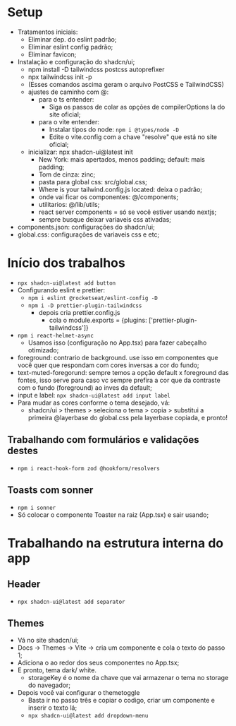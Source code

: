 # Setup

- Tratamentos iniciais:
  - Eliminar dep. do eslint padrão;
  - Eliminar eslint config padrão;
  - Eliminar favicon;
- Instalação e configuração do shadcn/ui;
  - npm install -D tailwindcss postcss autoprefixer
  - npx tailwindcss init -p
  - (Esses comandos ascima geram o arquivo PostCSS e TailwindCSS)
  - ajustes de caminho com @:
    - para o ts entender:
      - Siga os passos de colar as opções de compilerOptions la do site oficial;
    - para o vite entender:
      - Instalar tipos do node: `npm i @types/node -D`
      - Edite o vite.config com a chave "resolve" que está no site oficial;
  - inicializar: npx shadcn-ui@latest init
    - New York: mais apertados, menos padding; default: mais padding;
    - Tom de cinza: zinc;
    - pasta para global css: src/global.css;
    - Where is your tailwind.config.js located: deixa o padrão;
    - onde vai ficar os componentes: @/components;
    - utilitarios: @/lib/utils;
    - react server components = só se você estiver usando nextjs;
    - sempre busque deixar variaveis css ativadas;
- components.json: configurações do shadcn/ui;
- global.css: configurações de variaveis css e etc;

# Início dos trabalhos

- `npx shadcn-ui@latest add button`
- Configurando eslint e prettier:
  - `npm i eslint @rocketseat/eslint-config -D`
  - `npm i -D prettier-plugin-tailwindcss`
    - depois cria prettier.config.js
      - cola o module.exports = {plugins: ['prettier-plugin-tailwindcss']}
- `npm i react-helmet-async`
  - Usamos isso (configuração no App.tsx) para fazer cabeçalho otimizado;
- foreground: contrario de background. use isso em componentes que
  você quer que respondam com cores inversas a cor do fundo;
- text-muted-foregorund: sempre temos a opção default x foreground
  das fontes, isso serve para caso vc sempre prefira a cor que da 
  contraste com o fundo (foreground) ao inves da default;
- input e label: `npx shadcn-ui@latest add input label`
- Para mudar as cores conforme o tema desejado, vá:
  - shadcn/ui > themes > seleciona o tema > copia > substitui a primeira
    @layerbase do global.css pela layerbase copiada, e pronto!

## Trabalhando com formulários e validações destes

- `npm i react-hook-form zod @hookform/resolvers`

## Toasts com sonner

- `npm i sonner`
- Só colocar o componente Toaster na raiz (App.tsx) e sair usando;

# Trabalhando na estrutura interna do app

## Header

- `npx shadcn-ui@latest add separator`

## Themes

- Vá no site shadcn/ui;
- Docs -> Themes -> Vite -> cria um componente e cola o texto do passo 1;
- Adiciona o <ThemeProvider /> ao redor dos seus componentes no App.tsx;
- E pronto, tema dark/ white.
  - storageKey é o nome da chave que vai armazenar o tema no storage do navegador;
- Depois você vai configurar o themetoggle
  - Basta ir no passo três e copiar o codigo, criar um componente e inserir o texto lá;
  - `npx shadcn-ui@latest add dropdown-menu`